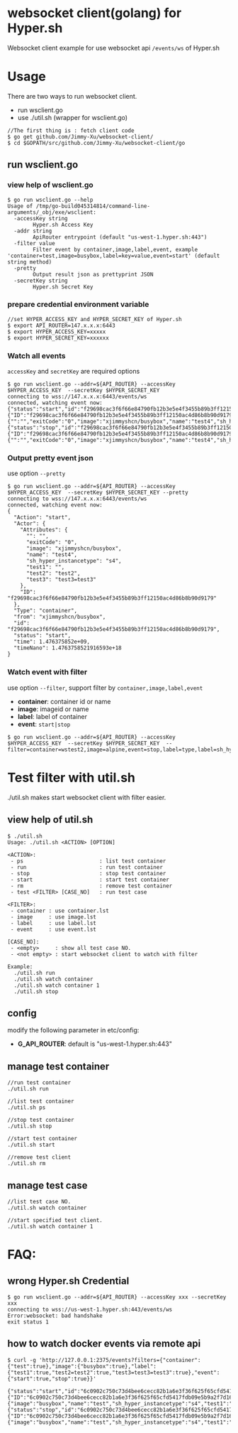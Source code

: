 websocket client(golang) for Hyper.sh
=====================================

Websocket client example for use websocket api `/events/ws` of Hyper.sh

# Usage

There are two ways to run websocket client.
- run wsclient.go
- use ./util.sh (wrapper for wsclient.go)

```
//The first thing is : fetch client code
$ go get github.com/Jimmy-Xu/websocket-client/
$ cd $GOPATH/src/github.com/Jimmy-Xu/websocket-client/go
```

## run wsclient.go

### view help of wsclient.go

```
$ go run wsclient.go --help   
Usage of /tmp/go-build045314814/command-line-arguments/_obj/exe/wsclient:
  -accessKey string
    	Hyper.sh Access Key
  -addr string
    	ApiRouter entrypoint (default "us-west-1.hyper.sh:443")
  -filter value
    	Filter event by container,image,label,event, example 'container=test,image=busybox,label=key=value,event=start' (default string method)
  -pretty
    	Output result json as prettyprint JSON
  -secretKey string
    	Hyper.sh Secret Key
```

### prepare credential environment variable
```
//set HYPER_ACCESS_KEY and HYPER_SECRET_KEY of Hyper.sh
$ export API_ROUTER=147.x.x.x:6443
$ export HYPER_ACCESS_KEY=xxxxx
$ export HYPER_SECRET_KEY=xxxxxx
```

### Watch all events

`accessKey` and `secretKey` are required options

```
$ go run wsclient.go --addr=${API_ROUTER} --accessKey $HYPER_ACCESS_KEY  --secretKey $HYPER_SECRET_KEY
connecting to wss://147.x.x.x:6443/events/ws
connected, watching event now:
{"status":"start","id":"f29698cac3f6f66e84790fb12b3e5e4f3455b89b3ff12150ac4d86b8b90d9179","from":"xjimmyshcn/busybox","Type":"container","Action":"start","Actor":{"ID":"f29698cac3f6f66e84790fb12b3e5e4f3455b89b3ff12150ac4d86b8b90d9179","Attributes":{"":"","exitCode":"0","image":"xjimmyshcn/busybox","name":"test4","sh_hyper_instancetype":"s4","test1":"","test2":"test2","test3":"test3=test3"}},"time":1476375774,"timeNano":1476375774255155116}
{"status":"stop","id":"f29698cac3f6f66e84790fb12b3e5e4f3455b89b3ff12150ac4d86b8b90d9179","from":"xjimmyshcn/busybox","Type":"container","Action":"stop","Actor":{"ID":"f29698cac3f6f66e84790fb12b3e5e4f3455b89b3ff12150ac4d86b8b90d9179","Attributes":{"":"","exitCode":"0","image":"xjimmyshcn/busybox","name":"test4","sh_hyper_instancetype":"s4","test1":"","test2":"test2","test3":"test3=test3"}},"time":1476375778,"timeNano":1476375778304732322}
```

### Output pretty event json

use option `--pretty`

```
$ go run wsclient.go --addr=${API_ROUTER} --accessKey $HYPER_ACCESS_KEY  --secretKey $HYPER_SECRET_KEY --pretty
connecting to wss://147.x.x.x:6443/events/ws
connected, watching event now:
{
  "Action": "start",
  "Actor": {
    "Attributes": {
      "": "",
      "exitCode": "0",
      "image": "xjimmyshcn/busybox",
      "name": "test4",
      "sh_hyper_instancetype": "s4",
      "test1": "",
      "test2": "test2",
      "test3": "test3=test3"
    },
    "ID": "f29698cac3f6f66e84790fb12b3e5e4f3455b89b3ff12150ac4d86b8b90d9179"
  },
  "Type": "container",
  "from": "xjimmyshcn/busybox",
  "id": "f29698cac3f6f66e84790fb12b3e5e4f3455b89b3ff12150ac4d86b8b90d9179",
  "status": "start",
  "time": 1.476375852e+09,
  "timeNano": 1.4763758521916593e+18
}
```

### Watch event with filter

use option `--filter`, support filter by `container,image,label,event`
- **container**: container id or name
- **image**: imageid or name
- **label**: label of container
- **event**: `start|stop`

```
$ go run wsclient.go --addr=${API_ROUTER} --accessKey $HYPER_ACCESS_KEY  --secretKey $HYPER_SECRET_KEY  --filter=container=wstest2,image=alpine,event=stop,label=type,label=sh_hyper_instancetype=s1
```

# Test filter with util.sh

./util.sh makes start websocket client with filter easier.

## view help of util.sh
```
$ ./util.sh
Usage: ./util.sh <ACTION> [OPTION]

<ACTION>:
 - ps                        : list test container
 - run                       : run test container
 - stop                      : stop test container
 - start                     : start test container
 - rm                        : remove test container
 - test <FILTER> [CASE_NO]   : run test case

<FILTER>:
 - container : use container.lst
 - image     : use image.lst
 - label     : use label.lst
 - event     : use event.lst

[CASE_NO]:
 - <empty>     : show all test case NO.
 - <not empty> : start websocket client to watch with filter

Example:
  ./util.sh run
  ./util.sh watch container
  ./util.sh watch container 1
  ./util.sh stop
```

## config

modify the following parameter in etc/config:

- **G_API_ROUTER**: default is "us-west-1.hyper.sh:443"

## manage test container
```
//run test container
./util.sh run

//list test container
./util.sh ps

//stop test container
./util.sh stop

//start test container
./util.sh start

//remove test client
./util.sh rm
```

## manage test case
```
//list test case NO.
./util.sh watch container

//start specified test client.
./util.sh watch container 1
```


# FAQ:

## wrong Hyper.sh Credential
```
$ go run wsclient.go --addr=${API_ROUTER} --accessKey xxx --secretKey xxx
connecting to wss://us-west-1.hyper.sh:443/events/ws
Error:websocket: bad handshake
exit status 1
```

## how to watch docker events via remote api
```
$ curl -g 'http://127.0.0.1:2375/events?filters={"container":{"test":true},"image":{"busybox":true},"label":{"test1":true,"test2=test2":true,"test3=test3=test3":true},"event":{"start":true,"stop":true}}'

{"status":"start","id":"6c0902c750c73d4bee6cecc82b1a6e3f36f625f65cfd5417fdb09e5b9a2f7d16","from":"busybox","Type":"container","Action":"start","Actor":{"ID":"6c0902c750c73d4bee6cecc82b1a6e3f36f625f65cfd5417fdb09e5b9a2f7d16","Attributes":{"image":"busybox","name":"test","sh_hyper_instancetype":"s4","test1":"","test2":"test2","test3":"test3=test3"}},"time":1476419660,"timeNano":1476419660534483726}
{"status":"stop","id":"6c0902c750c73d4bee6cecc82b1a6e3f36f625f65cfd5417fdb09e5b9a2f7d16","from":"busybox","Type":"container","Action":"stop","Actor":{"ID":"6c0902c750c73d4bee6cecc82b1a6e3f36f625f65cfd5417fdb09e5b9a2f7d16","Attributes":{"image":"busybox","name":"test","sh_hyper_instancetype":"s4","test1":"","test2":"test2","test3":"test3=test3"}},"time":1476419662,"timeNano":1476419662997733372}
```
